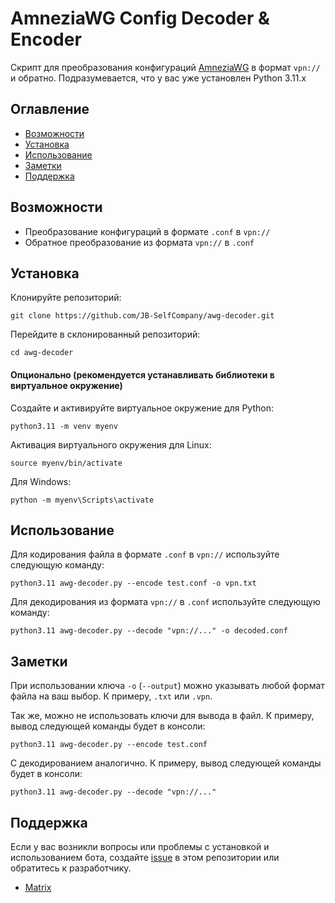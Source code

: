 # AmneziaWG Config Decoder & Encoder

Скрипт для преобразования конфигураций [AmneziaWG](https://github.com/amnezia-vpn/amneziawg-linux-kernel-module) в формат `vpn://` и обратно. Подразумевается, что у вас уже установлен Python 3.11.x

## Оглавление

- [Возможности](#возможности)
- [Установка](#установка)
- [Использование](#использование)
- [Заметки](#заметки)
- [Поддержка](#поддержка)

## Возможности

- Преобразование конфигураций в формате `.conf` в `vpn://`
- Обратное преобразование из формата `vpn://` в `.conf`

## Установка

Клонируйте репозиторий:

    git clone https://github.com/JB-SelfCompany/awg-decoder.git

  Перейдите в склонированный репозиторий:
  
    cd awg-decoder

  #### Опционально (рекомендуется устанавливать библиотеки в виртуальное окружение)

  Создайте и активируйте виртуальное окружение для Python:

    python3.11 -m venv myenv

  Активация виртуального окружения для Linux:
    
    source myenv/bin/activate

  Для Windows:
  
    python -m myenv\Scripts\activate

## Использование

Для кодирования файла в формате `.conf` в `vpn://` используйте следующую команду:

    python3.11 awg-decoder.py --encode test.conf -o vpn.txt

Для декодирования из формата `vpn://` в `.conf` используйте следующую команду:

    python3.11 awg-decoder.py --decode "vpn://..." -o decoded.conf

## Заметки

При использовании ключа `-o` (`--output`) можно указывать любой формат файла на ваш выбор. К примеру, `.txt` или `.vpn`. 

Так же, можно не использовать ключи для вывода в файл. К примеру, вывод следующей команды будет в консоли: 

`python3.11 awg-decoder.py --encode test.conf`

С декодированием аналогично. К примеру, вывод следующей команды будет в консоли:

`python3.11 awg-decoder.py --decode "vpn://..."`

## Поддержка

Если у вас возникли вопросы или проблемы с установкой и использованием бота, создайте [issue](https://github.com/JB-SelfCompany/awg_bot/issues) в этом репозитории или обратитесь к разработчику.

- [Matrix](https://matrix.to/#/@jack_benq:shd.company)
